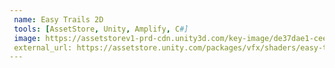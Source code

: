 ```yaml
---
 name: Easy Trails 2D
 tools: [AssetStore, Unity, Amplify, C#]
 image: https://assetstorev1-prd-cdn.unity3d.com/key-image/de37dae1-cee6-4d4e-8add-f16d5341a950.webp
 external_url: https://assetstore.unity.com/packages/vfx/shaders/easy-trails-2d-229714
---
```

